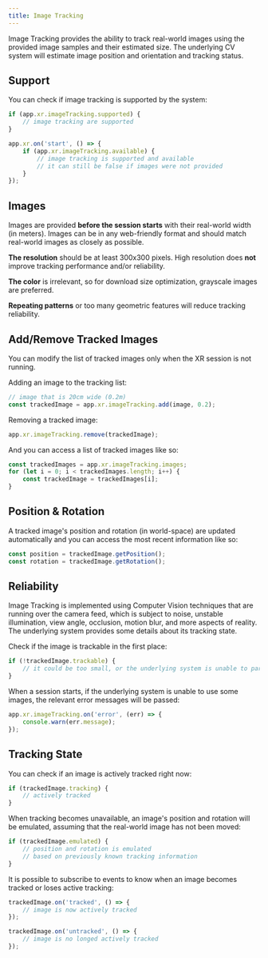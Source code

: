 ```yaml
---
title: Image Tracking
---
```


Image Tracking provides the ability to track real-world images using the provided image samples and their estimated size. The underlying CV system will estimate image position and orientation and tracking status.

## Support

You can check if image tracking is supported by the system:

```javascript
if (app.xr.imageTracking.supported) {
    // image tracking are supported
}

app.xr.on('start', () => {
    if (app.xr.imageTracking.available) {
        // image tracking is supported and available
        // it can still be false if images were not provided
    }
});
```

## Images

Images are provided **before the session starts** with their real-world width (in meters). Images can be in any web-friendly format and should match real-world images as closely as possible.

**The resolution** should be at least 300x300 pixels. High resolution does **not** improve tracking performance and/or reliability.

**The color** is irrelevant, so for download size optimization, grayscale images are preferred.

**Repeating patterns** or too many geometric features will reduce tracking reliability.

## Add/Remove Tracked Images

You can modify the list of tracked images only when the XR session is not running.

Adding an image to the tracking list:

```javascript
// image that is 20cm wide (0.2m)
const trackedImage = app.xr.imageTracking.add(image, 0.2);
```

Removing a tracked image:

```javascript
app.xr.imageTracking.remove(trackedImage);
```

And you can access a list of tracked images like so:

```javascript
const trackedImages = app.xr.imageTracking.images;
for (let i = 0; i < trackedImages.length; i++) {
    const trackedImage = trackedImages[i];
}
```

## Position & Rotation

A tracked image's position and rotation (in world-space) are updated automatically and you can access the most recent information like so:

```javascript
const position = trackedImage.getPosition();
const rotation = trackedImage.getRotation();
```

## Reliability

Image Tracking is implemented using Computer Vision techniques that are running over the camera feed, which is subject to noise, unstable illumination, view angle, occlusion, motion blur, and more aspects of reality. The underlying system provides some details about its tracking state.

Check if the image is trackable in the first place:

```javascript
if (!trackedImage.trackable) {
    // it could be too small, or the underlying system is unable to parse the image
}
```

When a session starts, if the underlying system is unable to use some images, the relevant error messages will be passed:

```javascript
app.xr.imageTracking.on('error', (err) => {
    console.warn(err.message);
});
```

## Tracking State

You can check if an image is actively tracked right now:

```javascript
if (trackedImage.tracking) {
    // actively tracked
}
```

When tracking becomes unavailable, an image's position and rotation will be emulated, assuming that the real-world image has not been moved:

```javascript
if (trackedImage.emulated) {
    // position and rotation is emulated
    // based on previously known tracking information
}
```

It is possible to subscribe to events to know when an image becomes tracked or loses active tracking:

```javascript
trackedImage.on('tracked', () => {
    // image is now actively tracked
});

trackedImage.on('untracked', () => {
    // image is no longed actively tracked
});
```
